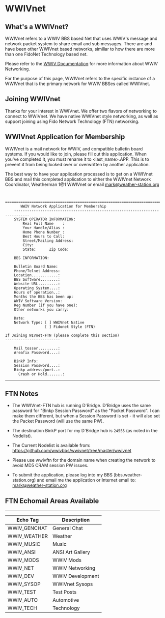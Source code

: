 # WWIVnet

## What's a WWIVnet?
WWIVnet refers to a WWIV BBS based Net that uses WWIV's message and network 
packet system to share email and sub messages. There are and have been other 
WWIVnet based networks, similiar to how there are more than one FidoNet 
Technology based net. 

Please refer to the [WWIV Documentation](http://docs.wwivbbs.org) for more
information about WWIV Networking.

For the purpose of this page, WWIVnet refers to the specific instance of a 
WWIVnet that is the primary network for WWIV BBSes called WWIVnet.


## Joining WWIVnet

Thanks for your interest in WWIVnet. We offer two flavors of
networking to connect to WWIVnet.  We have native WWIVnet style
networking, as well as support joining using Fido Network Technology
(FTN) networking.

## WWIVnet Application for Membership

WWIVnet is a mail network for WWIV, and compatible bulletin board
systems. If you would like to join, please fill out this application.
When you've completed it, you must rename it to <last_name>.APP. This is
to prevent it from being looked over or overwritten by another application.

The best way to have your application processed is to get on a WWIVnet
BBS and mail this completed application to either the WWIVnet Network 
Coordinator, Weatherman 1@1 WWIVnet or email mark@weather-station.org

```

    =============================================================================
       WWIV Network Application for Membership
    -----------------------------------------------------------------------------
    SYSTEM OPERATOR INFORMATION:
        Real Full Name    :
        Your Handle/Alias :
        Home Phone Number : 
        Best Hours to Call: 
        Street/Mailing Address: 
        City: 
        State:      Zip Code:
    
    BBS INFORMATION:

    Bulletin Board Name:
    Phone/Telnet Address:
    Location............:
    BBS Software........:
    Website URL.........:
    Operating System....:
    Hours of operation..: 
    Months the BBS has been up: 
    WWIV Software Version:               
    Reg Number (if you have one): 
    Other networks you carry:

    Date:
    Network Type: [ ] WWIVnet Native
                  [ ] Fidonet Style (FTN)
    
If Joining WIVnet-FTN (please complete this section)
-------------------------

    Mail tosser.........:
    Areafix Password....:
    
    BinkP Info:
    Session Password....:
    Binkp address/port..:
	  Crash or Hold.......:

```

-----------------------------------------------------------------------------

FTN Notes
---------
-  The WWIVnet-FTN hub is running D'Bridge.  D'Bridge uses the same
   password for "Binkp Session Password" as the "Packet
   Password".  I can make them different, but when a Session Password
   is set - it will also set the Packet Password
   (will use the same PW).

-  The destination BinkP port for my D'Bridge hub is ```24555```
  (as noted in the Nodelist).

-  The Current Nodelist is available from:
   https://github.com/wwivbbs/wwivnet/tree/master/wwivnet

-  Please use wwivftn for the domain name when creating the network to
   avoid MD5 CRAM session PW issues.

-  To submit the application, please log into my BBS 
   (bbs.weather-station.org) and email me the application or 
   Internet email to:  mark@weather-station.org


## FTN Echomail Areas Available
---------------
| Echo Tag | Description |
| -------- | ----------- |
| WWIV_GENCHAT | General Chat |
| WWIV_WEATHER | Weather |
| WWIV_MUSIC   | Music |
| WWIV_ANSI    | ANSI Art Gallery |
| WWIV_MODS    | WWIV Mods |
| WWIV_NET     | WWIV Networking |
| WWIV_DEV     | WWIV Development |
| WWIV_SYSOP   | WWIVnet Sysops |
| WWIV_TEST    | Test Posts |
| WWIV_AUTO    | Automotive |
| WWIV_TECH    | Technology|
    
